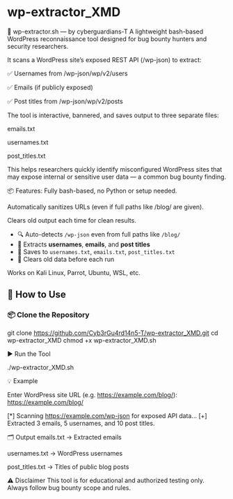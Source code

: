 # wp-extractor_XMD
🔱 wp-extractor.sh — by cyberguardians-T
A lightweight bash-based WordPress reconnaissance tool designed for bug bounty hunters and security researchers.

It scans a WordPress site’s exposed REST API (/wp-json) to extract:

✅ Usernames from /wp-json/wp/v2/users

✅ Emails (if publicly exposed)

✅ Post titles from /wp-json/wp/v2/posts

The tool is interactive, bannered, and saves output to three separate files:

emails.txt

usernames.txt

post_titles.txt

This helps researchers quickly identify misconfigured WordPress sites that may expose internal or sensitive user data — a common bug bounty finding.

📦 Features:
Fully bash-based, no Python or setup needed.

Automatically sanitizes URLs (even if full paths like /blog/ are given).

Clears old output each time for clean results.

- 🔍 Auto-detects `/wp-json` even from full paths like `/blog/`
- 📧 Extracts **usernames**, **emails**, and **post titles**
- 💾 Saves to `usernames.txt`, `emails.txt`, `post_titles.txt`
- 🧼 Clears old data before each run

Works on Kali Linux, Parrot, Ubuntu, WSL, etc.




## 🚀 How to Use

### 📦 Clone the Repository

git clone https://github.com/Cyb3rGu4rd14n5-T/wp-extractor_XMD.git
cd wp-extractor_XMD
chmod +x wp-extractor_XMD.sh


▶️ Run the Tool

./wp-extractor_XMD.sh

💡 Example

Enter WordPress site URL (e.g. https://example.com/blog/): https://example.com/blog/

[*] Scanning https://example.com/wp-json for exposed API data...
[+] Extracted 3 emails, 5 usernames, and 10 post titles.

🗂️ Output
emails.txt → Extracted emails

usernames.txt → WordPress usernames

post_titles.txt → Titles of public blog posts

⚠️ Disclaimer
This tool is for educational and authorized testing only.
Always follow bug bounty scope and rules.














